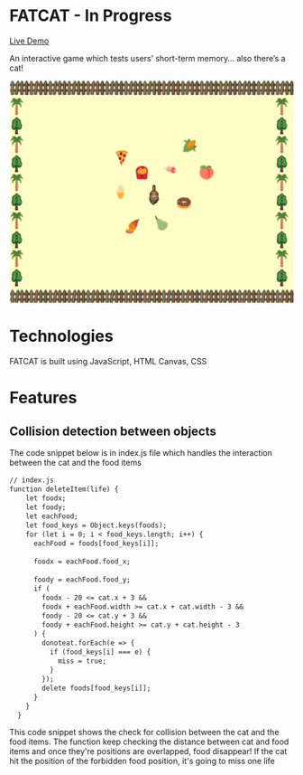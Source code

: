 # FATCAT - In Progress

[Live Demo](https://nurinuriprettynuri.github.io/fatcat/)

An interactive game which tests users’ short-term memory… also there’s a cat!

![](./image/fatcat.gif)

# Technologies

FATCAT is built using JavaScript, HTML Canvas, CSS

# Features

## Collision detection between objects
The code snippet below is in index.js file which handles the interaction between the cat and the food items

```
// index.js
function deleteItem(life) {
    let foodx;
    let foody;
    let eachFood;
    let food_keys = Object.keys(foods);
    for (let i = 0; i < food_keys.length; i++) {
      eachFood = foods[food_keys[i]];

      foodx = eachFood.food_x;

      foody = eachFood.food_y;
      if (
        foodx - 20 <= cat.x + 3 &&
        foodx + eachFood.width >= cat.x + cat.width - 3 &&
        foody - 20 <= cat.y + 3 &&
        foody + eachFood.height >= cat.y + cat.height - 3
      ) {
        donoteat.forEach(e => {
          if (food_keys[i] === e) {
            miss = true;
          }
        });
        delete foods[food_keys[i]];
      }
    }
  }
```

This code snippet shows the check for collision between the cat and the food items. The function keep checking the distance between cat and food items and once they're positions are overlapped, food disappear! If the cat hit the position of the forbidden food position, it's going to miss one life
